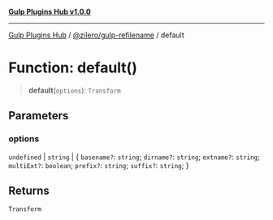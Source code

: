 [**Gulp Plugins Hub v1.0.0**](../../../README.md)

***

[Gulp Plugins Hub](../../../packages.md) / [@zilero/gulp-refilename](../README.md) / default

# Function: default()

> **default**(`options`): `Transform`

## Parameters

### options

`undefined` | `string` | \{ `basename?`: `string`; `dirname?`: `string`; `extname?`: `string`; `multiExt?`: `boolean`; `prefix?`: `string`; `suffix?`: `string`; \}

## Returns

`Transform`
